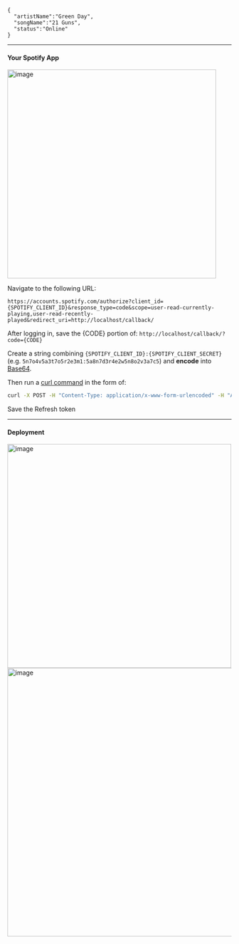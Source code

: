 ```
{
  "artistName":"Green Day",
  "songName":"21 Guns",
  "status":"Online"
}
```

<hr>

<h4>Your Spotify App</h4>
<img width="469" alt="image" src="https://user-images.githubusercontent.com/62550592/179568130-33ad5129-3007-4262-99ad-4ab58414816b.png">

Navigate to the following URL:

```
https://accounts.spotify.com/authorize?client_id={SPOTIFY_CLIENT_ID}&response_type=code&scope=user-read-currently-playing,user-read-recently-played&redirect_uri=http://localhost/callback/
```

After logging in, save the {CODE} portion of: `http://localhost/callback/?code={CODE}`

Create a string combining `{SPOTIFY_CLIENT_ID}:{SPOTIFY_CLIENT_SECRET}` (e.g. `5n7o4v5a3t7o5r2e3m1:5a8n7d3r4e2w5n8o2v3a7c5`) and **encode** into [Base64](https://base64.io/).

Then run a [curl command](https://httpie.org/run) in the form of:
```sh
curl -X POST -H "Content-Type: application/x-www-form-urlencoded" -H "Authorization: Basic {BASE64}" -d "grant_type=authorization_code&redirect_uri=http://localhost/callback/&code={CODE}" https://accounts.spotify.com/api/token
```

Save the Refresh token

<hr>

<h4>Deployment</h4>

<img width="503" alt="image" src="https://user-images.githubusercontent.com/62550592/179567410-59736038-a973-44f7-8003-60e90367ca37.png">
<img width="603" alt="image" src="https://user-images.githubusercontent.com/62550592/179569143-5b2e6aac-a00b-4d02-aecd-dc0e22235601.png">

